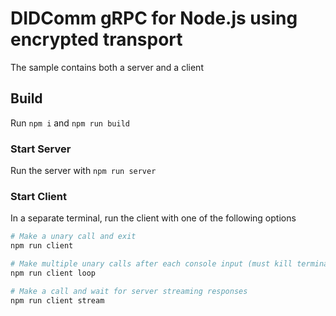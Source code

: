 # DIDComm gRPC for Node.js using encrypted transport

The sample contains both a server and a client

## Build

Run `npm i` and `npm run build`

### Start Server

Run the server with
`npm run server`

### Start Client

In a separate terminal, run the client with one of the following options
```bash
# Make a unary call and exit
npm run client

# Make multiple unary calls after each console input (must kill terminal to exit)
npm run client loop

# Make a call and wait for server streaming responses
npm run client stream
```

